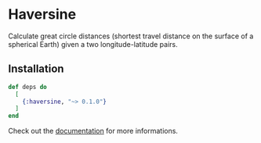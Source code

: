 # Haversine

Calculate great circle distances (shortest travel distance on the surface of a spherical Earth) given a two longitude-latitude pairs.

## Installation

```elixir
def deps do
  [
    {:haversine, "~> 0.1.0"}
  ]
end
```

Check out the [documentation](https://hexdocs.pm/haversine) for more informations.